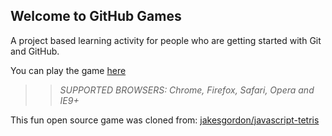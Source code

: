 ## Welcome to GitHub Games

A project based learning activity for people who are getting started with Git and GitHub.

You can play the game [here](https://IanMcAllister.github.io/github-games/)

>> _*SUPPORTED BROWSERS*: Chrome, Firefox, Safari, Opera and IE9+_

This fun open source game was cloned from: [jakesgordon/javascript-tetris](https://github.com/jakesgordon/javascript-tetris)
